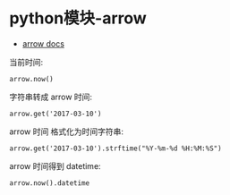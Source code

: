 # python模块-arrow

* [arrow docs](http://arrow.readthedocs.io/en/latest/)

当前时间: 

	arrow.now()

字符串转成 arrow 时间:

	arrow.get('2017-03-10')
	
arrow 时间 格式化为时间字符串:

	arrow.get('2017-03-10').strftime("%Y-%m-%d %H:%M:%S")
	
arrow 时间得到 datetime:

	arrow.now().datetime


